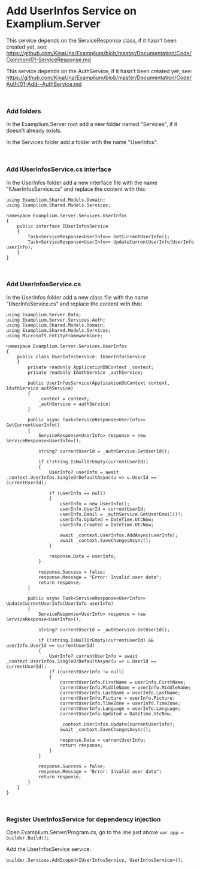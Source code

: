 # Add UserInfos Service on Examplium.Server

This service depends on the ServiceResponse class, if it hasn't been created yet, see: https://github.com/KinaUna/Examplium/blob/master/Documentation/Code/Common/01-ServiceResponse.md

This service depends on the AuthService, if it hasn't been created yet, see: https://github.com/KinaUna/Examplium/blob/master/Documentation/Code/Auth/01-Add--AuthService.md

<br/>

### Add folders

In the Examplium.Server root add a new folder named "Services", if it doesn't already exists.

In the Services folder add a folder with the name "UserInfos".

<br/>

### Add IUserInfosService.cs interface

In the UserInfos folder add a new interface file with the name "IUserInfosService.cs" and replace the content with this:
```
using Examplium.Shared.Models.Domain;
using Examplium.Shared.Models.Services;

namespace Examplium.Server.Services.UserInfos
{
    public interface IUserInfosService
    {
        Task<ServiceResponse<UserInfo>> GetCurrentUserInfo();
        Task<ServiceResponse<UserInfo>> UpdateCurrentUserInfo(UserInfo userInfo);
    }
}
```

<br/>

### Add UserInfosService.cs

In the UserInfos folder add a new class file with the name "UserInfoService.cs" and replace the content with this:

```
using Examplium.Server.Data;
using Examplium.Server.Services.Auth;
using Examplium.Shared.Models.Domain;
using Examplium.Shared.Models.Services;
using Microsoft.EntityFrameworkCore;

namespace Examplium.Server.Services.UserInfos
{
    public class UserInfosService: IUserInfosService
    {
        private readonly ApplicationDbContext _context;
        private readonly IAuthService _authService;

        public UserInfosService(ApplicationDbContext context, IAuthService authService)
        {
            _context = context;
            _authService = authService;
        }

        public async Task<ServiceResponse<UserInfo>> GetCurrentUserInfo()
        {
            ServiceResponse<UserInfo> response = new ServiceResponse<UserInfo>();

            string? currentUserId = _authService.GetUserId();

            if (!string.IsNullOrEmpty(currentUserId))
            {
                UserInfo? userInfo = await _context.UserInfos.SingleOrDefaultAsync(u => u.UserId == currentUserId);

                if (userInfo == null)
                {
                    userInfo = new UserInfo();
                    userInfo.UserId = currentUserId;
                    userInfo.Email = _authService.GetUserEmail()!;
                    userInfo.Updated = DateTime.UtcNow;
                    userInfo.Created = DateTime.UtcNow;

                    await _context.UserInfos.AddAsync(userInfo);
                    await _context.SaveChangesAsync();
                }

                response.Data = userInfo;
            }

            response.Success = false;
            response.Message = "Error: Invalid user data";
            return response;
        }

        public async Task<ServiceResponse<UserInfo>> UpdateCurrentUserInfo(UserInfo userInfo)
        {
            ServiceResponse<UserInfo> response = new ServiceResponse<UserInfo>();

            string? currentUserId = _authService.GetUserId();
            
            if (!string.IsNullOrEmpty(currentUserId) && userInfo.UserId == currentUserId)
            {
                UserInfo? currentUserInfo = await _context.UserInfos.SingleOrDefaultAsync(u => u.UserId == currentUserId);
                if (currentUserInfo != null)
                {
                    currentUserInfo.FirstName = userInfo.FirstName;
                    currentUserInfo.MiddleName = userInfo.MiddleName;
                    currentUserInfo.LastName = userInfo.LastName;
                    currentUserInfo.Picture = userInfo.Picture;
                    currentUserInfo.TimeZone = userInfo.TimeZone;
                    currentUserInfo.Language = userInfo.Language;
                    currentUserInfo.Updated = DateTime.UtcNow;

                    _context.UserInfos.Update(currentUserInfo);
                    await _context.SaveChangesAsync();

                    response.Data = currentUserInfo;
                    return response;
                }
            }

            response.Success = false;
            response.Message = "Error: Invalid user data";
            return response;
        }
    }
}
```
<br/>

### Register UserInfosService for dependency injection

Open Examplium.Server/Program.cs, go to the line just above `var app = builder.Build();` 

Add the UserInfosService service:
```
builder.Services.AddScoped<IUserInfosService, UserInfosService>();
```

<br/>
